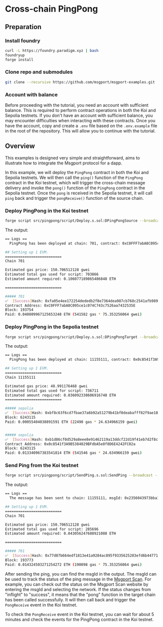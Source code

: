 # Cross-chain PingPong

## Preparation

### Install foundry

```bash
curl -L https://foundry.paradigm.xyz | bash
foundryup
forge install
```

### Clone repo and submodules

```bash
git clone --recursive https://github.com/msgport/msgport-examples.git
```

### Account with balance

Before proceeding with the tutorial, you need an account with sufficient balance. This is required to perform contract operations in both the Koi and Sepolia testnets. If you don't have an account with sufficient balance, you may encounter difficulties when interacting with these contracts. Once you have the account, copy and create a `.env` file based on the `.env.example` file in the root of the repository. This will allow you to continue with the tutorial.

## Overview

This examples is designed very simple and straightforward, aims to illustrate how to integrate the Msgport protocol for a dapp. 

In this example, we will deploy the `PingPong` contract in both the Koi and Sepolia testnets. We will then call the `ping()` function of the `PingPong` contract in the Koi testnet, which will trigger the cross-chain message delivery and invoke the `pong()` function of the `PingPong` contract in the Sepolia testnet. Once the `pong` is received in the Sepolia testnet, it will call `ping` back and trigger the `pongReceive()` function of the source chain.

### Deploy PingPong in the Koi testnet

```sh
forge script src/pingpong/script/Deploy.s.sol:DPingPongSource --broadcast --rpc-url https://koi-rpc.darwinia.network
```

The output:

```sh
== Logs ==
  PingPong has been deployed at chain: 701, contract: 0xC0FFF7abA8C095ce1c074C743c7526aa7432535E

## Setting up 1 EVM.
==========================
Chain 701

Estimated gas price: 150.706512128 gwei
Estimated total gas used for script: 703866
Estimated amount required: 0.106077189865486848 ETH

==========================

##### 701
✅  [Success]Hash: 0xfa05e4ee172254dededb2f8e7364dea987cb768c2541afb989224b97fa429cf1
Contract Address: 0xC0FFF7abA8C095ce1c074C743c7526aa7432535E
Block: 193754
Paid: 0.040809967125653248 ETH (541582 gas * 75.353256064 gwei)

```

### Deploy PingPong in the Sepolia testnet

```sh
forge script src/pingpong/script/Deploy.s.sol:DPingPongTarget --broadcast --rpc-url https://ethereum-sepolia.publicnode.com
```

The output:

```sh
== Logs ==
  PingPong has been deployed at chain: 11155111, contract: 0x0c8541f3A9B5384029BFdbA5e8f8D6E4242FC02a

## Setting up 1 EVM.
==========================
Chain 11155111

Estimated gas price: 48.991176468 gwei
Estimated total gas used for script: 736711
Estimated amount required: 0.036092338606916748 ETH
==========================

##### sepolia
✅  [Success]Hash: 0xbf8c63f6cd7fbae37a6b92a51279b41bf0deabafff82f9ae18857c60e37dccf4
Block: 6243115
Paid: 0.00055404038891591 ETH (22490 gas * 24.634966159 gwei)


##### sepolia
✅  [Success]Hash: 0xb1d86cf0d529a8eee8e91462119a13ddcf22d19f41eb7d2f8c85afd8dee297ad
Contract Address: 0x0c8541f3A9B5384029BFdbA5e8f8D6E4242FC02a
Block: 6243115
Paid: 0.013340967383541814 ETH (541546 gas * 24.634966159 gwei)
```

### Send Ping from the Koi testnet

```sh
forge script src/pingpong/script/SendPing.s.sol:SendPing --broadcast --rpc-url https://koi-rpc.darwinia.network --gas-estimate-multiplier 200
```

The output:

```sh
== Logs ==
  The message has been sent to chain: 11155111, msgId: 0x2356043973bba1b6881ecf15b326fdc243fd2e7b2498fb12c4149e652421e81d

## Setting up 1 EVM.
==========================
Chain 701

Estimated gas price: 150.706512128 gwei
Estimated total gas used for script: 285696
Estimated amount required: 0.043056247688921088 ETH

==========================

##### 701
✅  [Success]Hash: 0x77d07b664edf1813e41a9284ac895f9335625203efd6b44771e2c3326dbc7f09
Block: 193773
Paid: 0.014324503271254272 ETH (190098 gas * 75.353256064 gwei)
```

After sending the ping, you can find the msgId in the output. The msgId can be used to track the status of the ping message in the [Msgport Scan](https://scan.msgport.xyz/). For example, you can check out the status on the Msgport Scan website by entering the msgId and selecting the network. If the status changes from "inflight" to "success", it means that the "pong" function in the target chain has been called successfully. It will then call back and trigger the `PongReceive` event in the Koi testnet.

To check the `PongReceive` event in the Koi testnet, you can wait for about 5 minutes and check the events for the PingPong contract in the Koi testnet.
